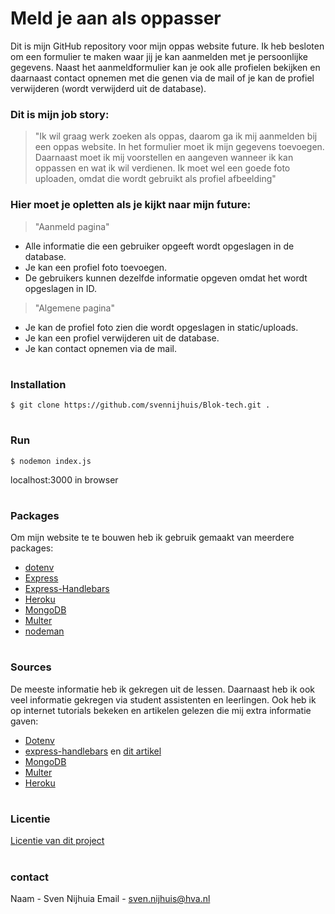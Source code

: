 # Meld je aan als oppasser

Dit is mijn GitHub repository voor mijn oppas website future. Ik heb besloten om een formulier te maken waar jij je kan aanmelden met je persoonlijke gegevens.
Naast het aanmeldformulier kan je ook alle profielen bekijken en daarnaast contact opnemen met die genen via de mail of je kan de profiel verwijderen (wordt verwijderd uit de database).

###  Dit is mijn job story: 
> "Ik wil graag werk zoeken als oppas, daarom ga ik mij aanmelden bij een oppas website. In het formulier moet ik mijn gegevens toevoegen. Daarnaast moet ik mij voorstellen en aangeven wanneer ik kan oppassen en wat ik wil verdienen. Ik moet wel een goede foto uploaden, omdat die wordt gebruikt als profiel afbeelding"

### Hier moet je opletten als je kijkt naar mijn future:
> "Aanmeld pagina"
* Alle informatie die een gebruiker opgeeft wordt opgeslagen in de database.
* Je kan een profiel foto toevoegen.
* De gebruikers kunnen dezelfde informatie opgeven omdat het wordt opgeslagen in ID.

> "Algemene pagina"
* Je kan de profiel foto zien die wordt opgeslagen in static/uploads.
* Je kan een profiel verwijderen uit de database.
* Je kan contact opnemen via de mail.

#
### Installation
```
$ git clone https://github.com/svennijhuis/Blok-tech.git .
```
#
### Run
```
$ nodemon index.js
```
localhost:3000 in browser

#

### Packages
Om mijn website te te bouwen heb ik gebruik gemaakt van meerdere packages:
* <a href="https://www.npmjs.com/package/dotenv" target="_blank">dotenv</a>
* <a href="https://www.npmjs.com/package/express" target="_blank">Express</a>
* <a href="https://www.npmjs.com/package/express-handlebars" target="_blank">Express-Handlebars</a>
* <a href="https://www.npmjs.com/package/heroku" target="_blank">Heroku</a>
* <a href="https://www.npmjs.com/package/mongodb" target="_blank">MongoDB</a>
* <a href="https://www.npmjs.com/package/multer" target="_blank">Multer</a>
* <a href="https://www.npmjs.com/package/nodeman" target="_blank">nodeman</a>

#
### Sources
De meeste informatie heb ik gekregen uit de lessen. Daarnaast heb ik ook veel informatie gekregen via student assistenten en leerlingen. Ook heb ik op internet tutorials bekeken en artikelen gelezen die mij extra informatie gaven:
* <a href="https://www.npmjs.com/package/dotenv" target="_blank">Dotenv</a> 
* <a href="https://www.npmjs.com/package/express-handlebars" target="_blank">express-handlebars</a> en <a href="https://waelyasmina.medium.com/a-guide-into-using-handlebars-with-your-express-js-application-22b944443b65" target="_blank">dit artikel</a>
* <a href="https://www.mongodb.com/" target="_blank">MongoDB</a>
* <a href="https://www.npmjs.com/package/multer" target="_blank">Multer</a>
* <a href="https://devcenter.heroku.com/articles/config-vars" target="_blank">Heroku</a>
#
### Licentie
<a href="https://github.com/svennijhuis/Blok-tech/blob/main/license" target="_blank">Licentie van dit project</a>

#
### contact
Naam - Sven Nijhuia
Email - <a href="mailto:sven.nijhuis@hva.nl" target="_blank">sven.nijhuis@hva.nl</a>



